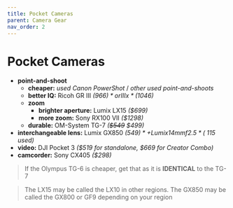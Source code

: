 ```yaml
---
title: Pocket Cameras
parent: Camera Gear
nav_order: 2
---
```

# Pocket Cameras

- **point-and-shoot** 
	- **cheaper:** *used Canon PowerShot* / *other used point-and-shoots*
	- **better IQ:** Ricoh GR III *($966)* or IIIx *($1046)*
	- **zoom**
		- **brighter aperture:** Lumix LX15 *($699)*
		- **more zoom:** Sony RX100 VII  *($1298)*
	- **durable:** OM-System TG-7 *(~~$549~~ $499)*
- **interchangeable lens:** Lumix GX850  *($549)* + Lumix 14mm f2.5 *(~$115 used)* 
- **video:** DJI Pocket 3 *($519 for standalone, $669 for Creator Combo)*
- **camcorder:** Sony CX405 *($298)*

> If the Olympus TG-6 is cheaper, get that as it is **IDENTICAL** to the TG-7

> The LX15 may be called the LX10 in other regions. The GX850 may be called the GX800 or GF9 depending on your region